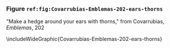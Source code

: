 ### Figure `ref:fig:Covarrubias-Emblemas-202-ears-thorns`

"Make a hedge around your ears with thorns," from Covarrubias, *Emblemas*, 202

\includeWideGraphic{Covarrubias-Emblemas-202-ears-thorns}

